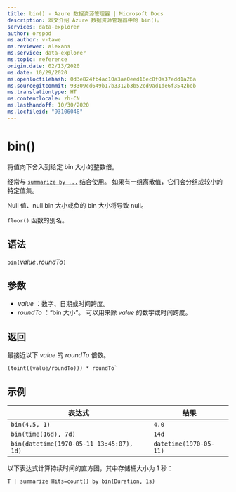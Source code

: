 ```yaml
---
title: bin() - Azure 数据资源管理器 | Microsoft Docs
description: 本文介绍 Azure 数据资源管理器中的 bin()。
services: data-explorer
author: orspod
ms.author: v-tawe
ms.reviewer: alexans
ms.service: data-explorer
ms.topic: reference
origin.date: 02/13/2020
ms.date: 10/29/2020
ms.openlocfilehash: 0d3e824fb4ac10a3aa0eed16ec8f0a37edd1a26a
ms.sourcegitcommit: 93309cd649b17b3312b3b52cd9ad1de6f3542beb
ms.translationtype: HT
ms.contentlocale: zh-CN
ms.lasthandoff: 10/30/2020
ms.locfileid: "93106048"
---
```

# <a name="bin"></a>bin()

将值向下舍入到给定 bin 大小的整数倍。 

经常与 [`summarize by ...`](./summarizeoperator.md) 结合使用。
如果有一组离散值，它们会分组成较小的特定值集。

Null 值、null bin 大小或负的 bin 大小将导致 null。 

`floor()` 函数的别名。

## <a name="syntax"></a>语法

`bin(`*value*`,`*roundTo*`)`

## <a name="arguments"></a>参数

* *value* ：数字、日期或时间跨度。 
* *roundTo* ：“bin 大小”。 可以用来除 *value* 的数字或时间跨度。 

## <a name="returns"></a>返回

最接近以下 *value* 的 *roundTo* 倍数。  
 
```kusto
(toint((value/roundTo))) * roundTo`
```

## <a name="examples"></a>示例

表达式 | 结果
---|---
`bin(4.5, 1)` | `4.0`
`bin(time(16d), 7d)` | `14d`
`bin(datetime(1970-05-11 13:45:07), 1d)`|  `datetime(1970-05-11)`


以下表达式计算持续时间的直方图，其中存储桶大小为 1 秒：

```kusto
T | summarize Hits=count() by bin(Duration, 1s)
```